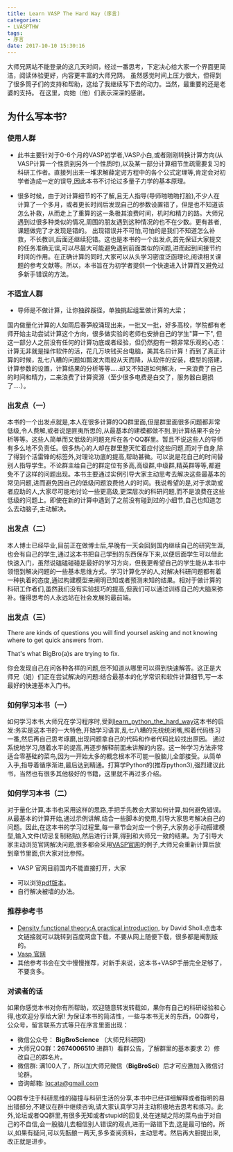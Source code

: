 ```yaml
---
title: Learn VASP The Hard Way (序言)
categories: 
- LVASPTHW
tags: 
- 序言
date: 2017-10-10 15:30:16
---
```


大师兄网站不能登录的这几天时间，经过一番思考，下定决心给大家一个界面更简洁，阅读体验更好，内容更丰富的大师兄网。
虽然感觉时间上压力很大，但得到了很多筒子们的支持和帮助，这给了我继续写下去的动力。当然，最重要的还是老婆的支持。
在这里，向她（他）们表示深深的感谢。

## 为什么写本书?

### 使用人群

- 此书主要针对于0-6个月的VASP初学者,VASP小白,或者刚刚转换计算方向(从VASP计算一个性质到另外一个性质时),以及某一部分计算细节生疏需要复习的科研工作者。直接列出来一堆求解薛定谔方程中的各个公式定理等,肯定会对初学者造成一定的误导,因此本书不讨论过多量子力学的基本原理。

- 很多时候，由于对计算细节的不了解,且无人指导(导师啪啪啪打脸),不少人在计算了一个多月，或者更长时间后发现自己的参数设置错了，但是也不知道该怎么补救，从而走上了重算的这一条极其浪费时间，机时和精力的路。大师兄遇到过很多种类似的情况,周围的朋友遇到这种情况的也不在少数。更有甚者,课题做完了才发现是错的。 出现错误并不可怕,可怕的是我们不知道怎么补救，不长教训,后面还继续犯错。这也是本书的一个出发点,首先保证大家提交的任务准确无误,可以尽最大可能避免遇到前面类似的问题,进而起到间接节约时间的作用。在正确计算的同时,大家可以从头学习密度泛函理论,阅读相关课题的参考文献等。所以，本书旨在为初学者提供一个快速进入计算而又避免过多新手错误的方法。

### 不适宜人群

- 导师是不做计算，让你独辟蹊径，单独挑起组里做计算的大梁；

国内做量化计算的人如雨后春笋般涌现出来，一批又一批，好多高校，学院都有老师开始主动尝试计算这个方向，很多做实验的老师也安排自己的学生"算一下", 但这一部分人之前没有任何的计算功底或者经验，但仍然抱有一颗非常乐观的心态：计算无非就是操作软件的活，花几万块钱买台电脑，美其名曰计算！而到了真正计算的时候，乱七八糟的问题如瓢泼大雨般从天而降，从软件的安装，模型的搭建，计算参数的设置，计算结果的分析等等.....却又不知道如何解决，一来浪费了自己的时间和精力，二来浪费了计算资源（至少很多电费是白交了，服务器白磨损了....）。

### 出发点（一）

本书的一个出发点就是,本人在很多计算的QQ群里面,但是群里面很多问题都非常低级,令人费解,或者说是匪夷所思的,从最基本的建模都做不到,到计算结果不会分析等等。这些人简单而又低级的问题充斥在各个QQ群里。暂且不说这些人的导师有多么地不负责任。很多热心的人却在群里整天忙着应付这些问题,而对于自身,除了得到个活雷锋的标签外,对理论功底的提高,帮助甚微。可以说是花自己的时间替别人指导学生。不论群主给自己的群定位有多高,高级群,中级群,精英群等等,都避免不了这样的问题出现。本书主要通过实例引导大家主动思考去解决这些最基本的常见问题,进而避免因自己的低级问题浪费他人的时间。我说希望的是,对于求助或者应助的人,大家尽可能地讨论一些更高级,更深层次的科研问题,而不是浪费在这些低级的问题上。即使在新的计算中遇到了之前没有碰到过的小细节,自己也知道怎么去动脑子,主动解决。

### 出发点（二）

本人博士已经毕业,目前正在做博士后,早晚有一天会回到国内继续自己的研究生涯,也会有自己的学生,通过这本书把自己学到的东西保存下来,以便后面学生可以借此快速入门，虽然说磕磕碰碰是最好的学习方向，但我更希望自己的学生能从本书中领悟到解决问题的一些基本思维方式。学习计算化学的人,对解决科研问题都有着一种执着的态度,通过构建模型来阐明已知或者预测未知的结果。相对于做计算的科研工作者们,虽然我们没有实验技巧的提高,但我们可以通过训练自己的大脑来弥补。懂得思考的人永远站在社会发展的最前端。

### 出发点（三）  

There are kinds of questions you will find yoursel asking and not knowing where to get quick answers from.

That's what BigBro(a)s are trying to fix.

你会发现自己在问各种各样的问题,但不知道从哪里可以得到快速解答。这正是大师兄（姐）们正在尝试解决的问题:结合最基本的化学常识和软件计算细节,写一本最好的快速基本入门书。

### 如何学习本书（一）

如何学习本书,大师兄在学习程序时,受到[learn_python_the_hard_way](https://learnpythonthehardway.org/)这本书的启发:务实是这本书的一大特色,开始学习语言,乱七八糟的先统统闭嘴,照着代码练习一番,然后再自己思考琢磨,出现问题拿自己的代码和作者代码比较找出原因。
通过系统地学习,随着水平的提高,再逐步解释前面未讲解的内容。这一种学习方法非常适合零基础的菜鸟,因为一开始太多的概念根本不可能一股脑儿全部接受。从简单入手,指导着循序渐进,最后达到精通。打算学Python的(推荐python3),强烈建议此书，当然也有很多其他极好的书籍，这里就不再过多介绍。


### 如何学习本书（二）

对于量化计算,本书也采用这样的思路,手把手先教会大家如何计算,如何避免错误。从最基本的计算开始,通过示例讲解,结合一些脚本的使用,引导大家思考解决自己的问题。因此,在这本书的学习过程里,每一章节会对应一个例子,大家务必手动搭建模型,输入文件(切忌复制粘贴),然后进行计算,得到和大师兄一致的结果。为了引导大家主动浏览官网解决问题,很多都会采用[VASP官网](http://www.vasp.at)的例子,大师兄会重新计算后放到章节里面,供大家对比参照。

* VASP 官网目前国内不能直接打开，大家
- 可以浏览[pdf版本](https://pan.baidu.com/s/1trvvbCKkJHu1ZPGsizW4og)。
- 自行解决被墙的办法。


### 推荐参考书

* [Density functional theory:A practical introduction](https://pan.baidu.com/s/1dFN9stj), by David Sholl.点击本文链接就可以跳转到百度网盘下载，不要从网上随便下载，很多都是阉割版的。
* [Vasp 官网](http://www.vasp.at)
* 其他参考书会在文中慢慢推荐，对新手来说，这本书+VASP手册完全足够了，不要贪多。

### 对读者的话

如果你感觉本书对你有所帮助，欢迎随意转发转载如，果你有自己的科研经验和心得,也欢迎分享给大家!
为保证本书的简洁性，一些与本书无关的东西，QQ群号，公众号，留言联系方式等只在序言里面出现：

* 微信公众号： **BigBroScience** （大师兄科研网）
* 大师兄QQ群：**2674006510**  进群1）看群公告，了解群里的基本要求 2）修改自己的群名片。
* 微信群: 满100人了，所以加大师兄微信（**__BigBroSci__**）后才可应邀加入微信讨论群。
* 咨询邮箱: lqcata@gmail.com

QQ群专注于科研思维的碰撞与科研生活的分享,本书中已经详细解释或者指明的易出错部分,不建议在群中继续咨询,请大家认真学习并主动积极地去思考和练习。此外,论坛或者QQ群里,有很多无知或者stupid的回复,处在迷糊之际的菜鸟由于对自己的不自信,会一股脑儿去相信别人错误的观点,进而一路错下去,这是最可怕的。所以,如果有疑问,可以先酝酿一两天,多多查阅资料，主动思考。然后再大胆提出来,改正就是进步。
